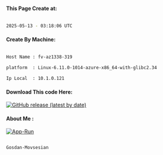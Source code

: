 
   
#### This Page Create at:

```bash

2025-05-13 - 03:18:06 UTC

```

#### Create By Machine:

```bash

Host Name : fv-az1338-319

platform  : Linux-6.11.0-1014-azure-x86_64-with-glibc2.34

Ip Local  : 10.1.0.121

```
#### Download This code Here:

[![GitHub release (latest by date)](https://img.shields.io/github/v/release/Gosdan-Movsesian/Gosdan?style=for-the-badge&label=Download)](https://github.com/Gosdan-Movsesian/Gosdan/releases) 

</p> 

#### About Me :

[![App-Run](https://github.com/Gosdan-Movsesian/Gosdan/actions/workflows/App-Run.yml/badge.svg)](https://github.com/Gosdan-Movsesian/Gosdan/actions/workflows/App-Run.yml)

```bash

Gosdan-Movsesian

```

